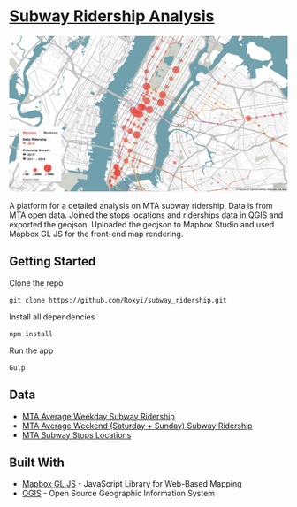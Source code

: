 # [Subway Ridership Analysis](https://roxyi.github.io/subway_ridership/)

![preview](assets/preview.jpg)

A platform for a detailed analysis on MTA subway ridership. Data is from MTA open data. Joined the stops locations and riderships data in QGIS and exported the geojson. Uploaded the geojson to Mapbox Studio and used Mapbox GL JS for the front-end map rendering.

## Getting Started
Clone the repo
```
git clone https://github.com/Roxyi/subway_ridership.git
```

Install all dependencies
```
npm install
```

Run the app
```
Gulp
```

## Data
* [MTA Average Weekday Subway Ridership](http://web.mta.info/nyct/facts/ridership/ridership_sub.htm)
* [MTA Average Weekend (Saturday + Sunday) Subway Ridership](http://web.mta.info/nyct/facts/ridership/ridership_sub_weekend.htm)
* [MTA Subway Stops Locations](http://web.mta.info/developers/developer-data-terms.html#data)

## Built With

* [Mapbox GL JS](https://github.com/mapbox/mapbox-gl-js) - JavaScript Library for Web-Based Mapping
* [QGIS](https://www.qgis.org/en/site/) - Open Source Geographic Information System

